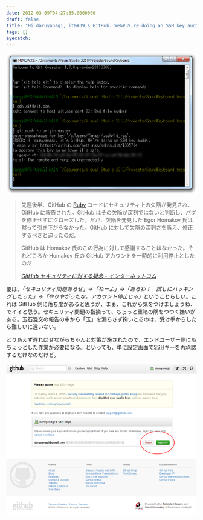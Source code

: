 ```yaml
---
date: 2012-03-09T04:27:35.0000000
draft: false
title: "Hi daruyanagi, it&#39;s GitHub. We&#39;re doing an SSH key audit."
tags: []
eyecatch: 
---
```

<p><img src="20120309042457.png" alt="f:id:daruyanagi:20120309042457p:plain" title="f:id:daruyanagi:20120309042457p:plain" class="hatena-fotolife"></p>

<blockquote cite="http://japan.internet.com/webtech/20120306/2.html">
<p>先週後半、GitHub の <a class="keyword" href="http://d.hatena.ne.jp/keyword/Ruby">Ruby</a> コードにセキュリティ上の欠陥が発見され、GitHub に報告された。GitHub はその欠陥が深刻ではないと判断し、バグを修正せずにクローズした。だが、欠陥を発見した Egor Homakov 氏は黙って引き下がらなかった。GitHub に対して欠陥の深刻さを訴え、修正するべきと迫ったのだ。</p><p>GitHub は Homakov 氏のこの行為に対して感謝することはなかった。それどころか Homakov 氏の GitHub アカウントを一時的に利用停止としたのだ</p>

<cite><a href="http://japan.internet.com/webtech/20120306/2.html">GitHub &#x30BB;&#x30AD;&#x30E5;&#x30EA;&#x30C6;&#x30A3;&#x306B;&#x5BFE;&#x3059;&#x308B;&#x7591;&#x5FF5; - &#x30A4;&#x30F3;&#x30BF;&#x30FC;&#x30CD;&#x30C3;&#x30C8;&#x30B3;&#x30E0;</a></cite>
</blockquote>
<p>要は、<i>「セキュリティ問題あるぜ」→「ねーよ」→「あるわ！　試しにハッキングしたった」→「やりやがったな。アカウント停止じゃ」</i>ということらしい。これは GitHub 側に落ち度があると思うが、まぁ、これから気をつけましょうね、でイイと思う。セキュリティ問題の指摘って、ちょっと重箱の隅をつつく嫌いがある。玉石混交の報告の中から「玉」を漏らさず掬いとるのは、受け手からしたら難しいに違いない。</p><p>とりあえず遅ればせながらちゃんと対策が施されたので、エンドユーザー側にもちょっとした作業が必要になる。といっても、単に設定画面で<a class="keyword" href="http://d.hatena.ne.jp/keyword/SSH">SSH</a>キーを再承認するだけなのだけど。</p><p><img src="20120309042410.png" alt="f:id:daruyanagi:20120309042410p:plain" title="f:id:daruyanagi:20120309042410p:plain" class="hatena-fotolife"></p>
